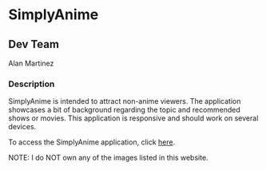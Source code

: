 # SimplyAnime

## Dev Team

Alan Martinez

### Description

SimplyAnime is intended to attract non-anime viewers. The application showcases a bit of background regarding the topic and recommended shows or movies. This application is responsive and should work on several devices.

To access the SimplyAnime application, click [here](https://am26001.github.io/SimplyAnime/).

NOTE: I do NOT own any of the images listed in this website.
